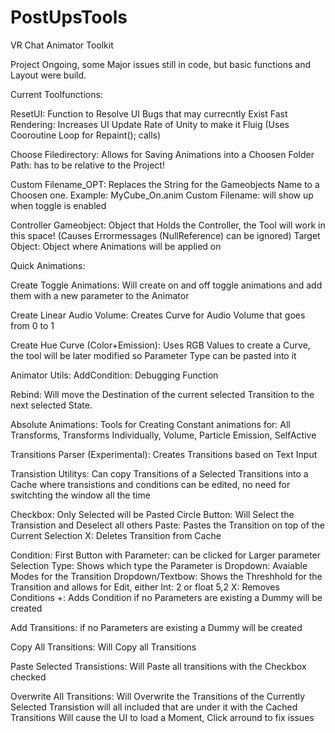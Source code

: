 # PostUpsTools
VR Chat Animator Toolkit

Project Ongoing, some Major issues still in code,
but basic functions and Layout were build.



Current Toolfunctions:

ResetUI: Function to Resolve UI Bugs that may currecntly Exist
Fast Rendering: Increases UI Update Rate of Unity to make it Fluig (Uses Cooroutine Loop for Repaint(); calls)

Choose Filedirectory: 
Allows for Saving Animations into a Choosen Folder
Path: has to be relative to the Project!

Custom Filename_OPT: 
Replaces the String for the Gameobjects Name to a Choosen one. Example:  MyCube_On.anim
Custom Filename: will show up when toggle is enabled

Controller Gameobject: 
Object that Holds the Controller, the Tool will work in this space! (Causes Errormessages (NullReference) can be ignored)
Target Object: Object where Animations will be applied on



Quick Animations:

Create Toggle Animations: 
Will create on and off toggle animations and add them with a new parameter to the Animator 

Create Linear Audio Volume: 
Creates Curve for Audio Volume that goes from 0 to 1

Create Hue Curve (Color+Emission): 
Uses RGB Values to create a Curve, the tool will be later modified so Parameter Type can be pasted into it

Animator Utils:
AddCondition: 
Debugging Function

Rebind: 
Will move the Destination of the current selected Transition to the next selected State.

Absolute Animations:
Tools for Creating Constant animations for: All Transforms, Transforms Individually, Volume, Particle Emission, SelfActive

Transitions Parser (Experimental):
Creates Transitions based on Text Input

Transistion Utilitys:
Can copy Transitions of a Selected Transitions into a Cache where transistions and conditions can be edited, 
no need for switchting the window all the time

Checkbox: Only Selected will be Pasted
Circle Button: Will Select the Transistion and Deselect all others
Paste: Pastes the Transition on top of the Current Selection
X: Deletes Transition from Cache

Condition:
First Button with Parameter: can be clicked for Larger parameter Selection
Type: Shows which type the Parameter is
Dropdown: Avaiable Modes for the Transition
Dropdown/Textbow: Shows the Threshhold for the Transition and allows for Edit, either Int: 2 or float 5,2
X: Removes Conditions
+: Adds Condition if no Parameters are existing a Dummy will be created

Add Transitions: if no Parameters are existing a Dummy will be created



Copy All Transitions: 
Will Copy all Transitions

Paste Selected Transistions: 
Will Paste all transitions with the Checkbox checked

Overwrite All Transitions:
Will Overwrite the Transitions of the Currently Selected Transistion will all included that are under it with the Cached Transitions
Will cause the UI to load a Moment, Click arround to fix issues



